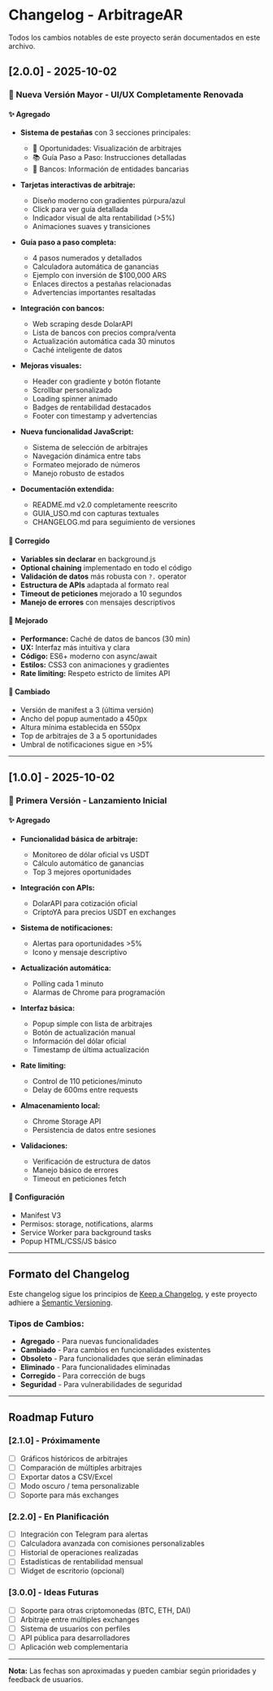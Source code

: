 # Changelog - ArbitrageAR

Todos los cambios notables de este proyecto serán documentados en este archivo.

## [2.0.0] - 2025-10-02

### 🎉 Nueva Versión Mayor - UI/UX Completamente Renovada

#### ✨ Agregado
- **Sistema de pestañas** con 3 secciones principales:
  - 🎯 Oportunidades: Visualización de arbitrajes
  - 📚 Guía Paso a Paso: Instrucciones detalladas
  - 🏦 Bancos: Información de entidades bancarias
  
- **Tarjetas interactivas de arbitraje:**
  - Diseño moderno con gradientes púrpura/azul
  - Click para ver guía detallada
  - Indicador visual de alta rentabilidad (>5%)
  - Animaciones suaves y transiciones
  
- **Guía paso a paso completa:**
  - 4 pasos numerados y detallados
  - Calculadora automática de ganancias
  - Ejemplo con inversión de $100,000 ARS
  - Enlaces directos a pestañas relacionadas
  - Advertencias importantes resaltadas
  
- **Integración con bancos:**
  - Web scraping desde DolarAPI
  - Lista de bancos con precios compra/venta
  - Actualización automática cada 30 minutos
  - Caché inteligente de datos
  
- **Mejoras visuales:**
  - Header con gradiente y botón flotante
  - Scrollbar personalizado
  - Loading spinner animado
  - Badges de rentabilidad destacados
  - Footer con timestamp y advertencias
  
- **Nueva funcionalidad JavaScript:**
  - Sistema de selección de arbitrajes
  - Navegación dinámica entre tabs
  - Formateo mejorado de números
  - Manejo robusto de estados
  
- **Documentación extendida:**
  - README.md v2.0 completamente reescrito
  - GUIA_USO.md con capturas textuales
  - CHANGELOG.md para seguimiento de versiones

#### 🔧 Corregido
- **Variables sin declarar** en background.js
- **Optional chaining** implementado en todo el código
- **Validación de datos** más robusta con `?.` operator
- **Estructura de APIs** adaptada al formato real
- **Timeout de peticiones** mejorado a 10 segundos
- **Manejo de errores** con mensajes descriptivos

#### 🚀 Mejorado
- **Performance:** Caché de datos de bancos (30 min)
- **UX:** Interfaz más intuitiva y clara
- **Código:** ES6+ moderno con async/await
- **Estilos:** CSS3 con animaciones y gradientes
- **Rate limiting:** Respeto estricto de límites API

#### 📝 Cambiado
- Versión de manifest a 3 (última versión)
- Ancho del popup aumentado a 450px
- Altura mínima establecida en 550px
- Top de arbitrajes de 3 a 5 oportunidades
- Umbral de notificaciones sigue en >5%

---

## [1.0.0] - 2025-10-02

### 🎊 Primera Versión - Lanzamiento Inicial

#### ✨ Agregado
- **Funcionalidad básica de arbitraje:**
  - Monitoreo de dólar oficial vs USDT
  - Cálculo automático de ganancias
  - Top 3 mejores oportunidades
  
- **Integración con APIs:**
  - DolarAPI para cotización oficial
  - CriptoYA para precios USDT en exchanges
  
- **Sistema de notificaciones:**
  - Alertas para oportunidades >5%
  - Icono y mensaje descriptivo
  
- **Actualización automática:**
  - Polling cada 1 minuto
  - Alarmas de Chrome para programación
  
- **Interfaz básica:**
  - Popup simple con lista de arbitrajes
  - Botón de actualización manual
  - Información del dólar oficial
  - Timestamp de última actualización
  
- **Rate limiting:**
  - Control de 110 peticiones/minuto
  - Delay de 600ms entre requests
  
- **Almacenamiento local:**
  - Chrome Storage API
  - Persistencia de datos entre sesiones
  
- **Validaciones:**
  - Verificación de estructura de datos
  - Manejo básico de errores
  - Timeout en peticiones fetch

#### 🔧 Configuración
- Manifest V3
- Permisos: storage, notifications, alarms
- Service Worker para background tasks
- Popup HTML/CSS/JS básico

---

## Formato del Changelog

Este changelog sigue los principios de [Keep a Changelog](https://keepachangelog.com/es-ES/1.0.0/),
y este proyecto adhiere a [Semantic Versioning](https://semver.org/lang/es/).

### Tipos de Cambios:
- **Agregado** - Para nuevas funcionalidades
- **Cambiado** - Para cambios en funcionalidades existentes
- **Obsoleto** - Para funcionalidades que serán eliminadas
- **Eliminado** - Para funcionalidades eliminadas
- **Corregido** - Para corrección de bugs
- **Seguridad** - Para vulnerabilidades de seguridad

---

## Roadmap Futuro

### [2.1.0] - Próximamente
- [ ] Gráficos históricos de arbitrajes
- [ ] Comparación de múltiples arbitrajes
- [ ] Exportar datos a CSV/Excel
- [ ] Modo oscuro / tema personalizable
- [ ] Soporte para más exchanges

### [2.2.0] - En Planificación
- [ ] Integración con Telegram para alertas
- [ ] Calculadora avanzada con comisiones personalizables
- [ ] Historial de operaciones realizadas
- [ ] Estadísticas de rentabilidad mensual
- [ ] Widget de escritorio (opcional)

### [3.0.0] - Ideas Futuras
- [ ] Soporte para otras criptomonedas (BTC, ETH, DAI)
- [ ] Arbitraje entre múltiples exchanges
- [ ] Sistema de usuarios con perfiles
- [ ] API pública para desarrolladores
- [ ] Aplicación web complementaria

---

**Nota:** Las fechas son aproximadas y pueden cambiar según prioridades y feedback de usuarios.
